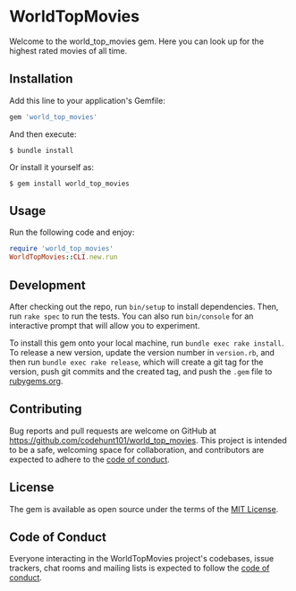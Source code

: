 # WorldTopMovies

Welcome to the world_top_movies gem. Here you can look up for the highest rated movies of all time. 

## Installation

Add this line to your application's Gemfile:

```ruby
gem 'world_top_movies'
```

And then execute:

    $ bundle install

Or install it yourself as:

    $ gem install world_top_movies

## Usage

Run the following code and enjoy:

```ruby
require 'world_top_movies'
WorldTopMovies::CLI.new.run
```

## Development

After checking out the repo, run `bin/setup` to install dependencies. Then, run `rake spec` to run the tests. You can also run `bin/console` for an interactive prompt that will allow you to experiment.

To install this gem onto your local machine, run `bundle exec rake install`. To release a new version, update the version number in `version.rb`, and then run `bundle exec rake release`, which will create a git tag for the version, push git commits and the created tag, and push the `.gem` file to [rubygems.org](https://rubygems.org).

## Contributing

Bug reports and pull requests are welcome on GitHub at https://github.com/codehunt101/world_top_movies. This project is intended to be a safe, welcoming space for collaboration, and contributors are expected to adhere to the [code of conduct](https://github.com/codehunt101/world_top_movies/blob/master/CODE_OF_CONDUCT.md).

## License

The gem is available as open source under the terms of the [MIT License](https://opensource.org/licenses/MIT).

## Code of Conduct

Everyone interacting in the WorldTopMovies project's codebases, issue trackers, chat rooms and mailing lists is expected to follow the [code of conduct](https://github.com/codehunt101/world_top_movies/blob/master/CODE_OF_CONDUCT.md).
